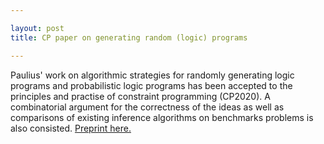 ```yaml
---

layout: post
title: CP paper on generating random (logic) programs 

---
```

 

Paulius' work on algorithmic strategies for randomly generating logic programs and probabilistic logic programs has been accepted to the principles and practise of constraint programming (CP2020). A combinatorial argument for the correctness of the ideas as well as comparisons of existing inference algorithms on benchmarks problems is also consisted. [Preprint here.](https://arxiv.org/pdf/2006.01889.pdf "Preprint here.")

